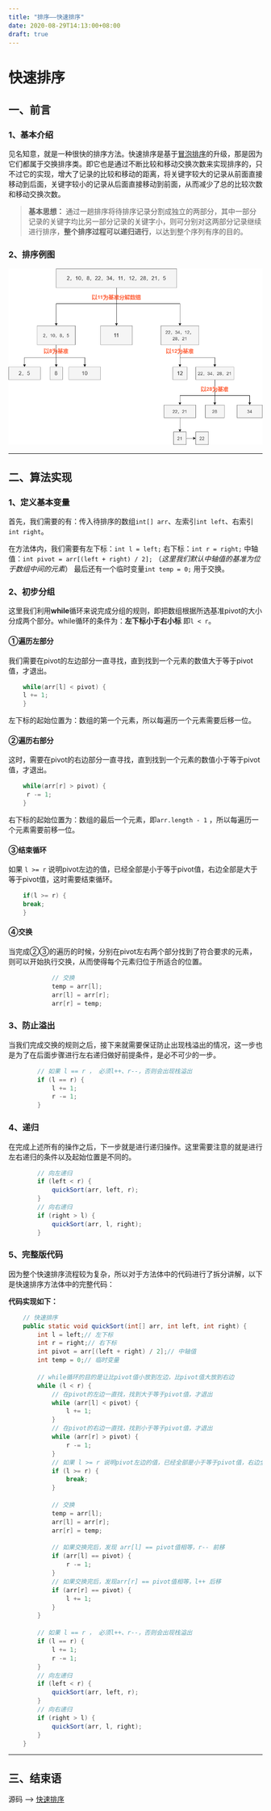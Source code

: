 ```yaml
---
title: "排序——快速排序"
date: 2020-08-29T14:13:00+08:00
draft: true
---
```


# 快速排序

## 一、前言

### 1、基本介绍

见名知意，就是一种很快的排序方法。快速排序是基于[冒泡排序](https://quakewang.github.io/tech/bubblesort/)的升级，那是因为它们都属于交换排序类。即它也是通过不断比较和移动交换次数来实现排序的，只不过它的实现，增大了记录的比较和移动的距离，将关键字较大的记录从前面直接移动到后面，关键字较小的记录从后面直接移动到前面，从而减少了总的比较次数和移动交换次数。

>    **基本思想：** 通过一趟排序将待排序记录分割成独立的两部分，其中一部分记录的关键字均比另一部分记录的关键字小，则可分别对这两部分记录继续进行排序，**整个排序过程可以递归进行**，以达到整个序列有序的目的。

### 2、排序例图

![快速排序](https://github.com/QuakeWang/quakewang.github.io/blob/master/content/imag/QuickSort.png?raw=true)

---

## 二、算法实现

### 1、定义基本变量

首先，我们需要的有：传入待排序的数组`int[] arr`、左索引`int left`、右索引`int right`。

在方法体内，我们需要有左下标：`int l = left;` 右下标：`int r = right;` 中轴值：`int pivot = arr[(left + right) / 2];` （*这里我们默认中轴值的基准为位于数组中间的元素*） 最后还有一个临时变量`int temp = 0;` 用于交换。

### 2、初步分组

这里我们利用**while**循环来说完成分组的规则，即把数组根据所选基准pivot的大小分成两个部分。while循环的条件为：**左下标小于右小标** 即`l < r`。

#### ①遍历左部分

我们需要在pivot的左边部分一直寻找，直到找到一个元素的数值大于等于pivot值，才退出。

```java
	while(arr[l] < pivot) {
  	l += 1;
	}
```

左下标的起始位置为：数组的第一个元素，所以每遍历一个元素需要后移一位。

#### ②遍历右部分

这时，需要在pivot的右边部分一直寻找，直到找到一个元素的数值小于等于pivot值，才退出。

```java
	while(arr[r] > pivot) {
 	 r -= 1;
	}
```

右下标的起始位置为：数组的最后一个元素，即`arr.length - 1` ，所以每遍历一个元素需要前移一位。

#### ③结束循环

如果 `l >= r` 说明pivot左边的值，已经全部是小于等于pivot值，右边全部是大于等于pivot值，这时需要结束循环。

```java
	if(l >= r) {
  	break;
	}
```

#### ④交换

当完成②③的遍历的时候，分别在pivot左右两个部分找到了符合要求的元素，则可以开始执行交换，从而使得每个元素归位于所适合的位置。

```java
            // 交换
            temp = arr[l];
            arr[l] = arr[r];
            arr[r] = temp;
```

### 3、防止溢出

当我们完成交换的规则之后，接下来就需要保证防止出现栈溢出的情况，这一步也是为了在后面步骤进行左右递归做好前提条件，是必不可少的一步。

```java
        // 如果 l == r ， 必须l++、r--，否则会出现栈溢出
        if (l == r) {
            l += 1;
            r -= 1;
        }
```

### 4、递归

在完成上述所有的操作之后，下一步就是进行递归操作。这里需要注意的就是进行左右递归的条件以及起始位置是不同的。

```java
        // 向左递归
        if (left < r) {
            quickSort(arr, left, r);
        }
        // 向右递归
        if (right > l) {
            quickSort(arr, l, right);
        }
```

### 5、完整版代码

因为整个快速排序流程较为复杂，所以对于方法体中的代码进行了拆分讲解，以下是快速排序方法体中的完整代码：

**代码实现如下：**

```java
    // 快速排序
    public static void quickSort(int[] arr, int left, int right) {
        int l = left;// 左下标
        int r = right;// 右下标
        int pivot = arr[(left + right) / 2];// 中轴值
        int temp = 0;// 临时变量

        // while循环的目的是让比pivot值小放到左边，比pivot值大放到右边
        while (l < r) {
            // 在pivot的左边一直找，找到大于等于pivot值，才退出
            while (arr[l] < pivot) {
                l += 1;
            }
            // 在pivot的右边一直找，找到小于等于pivot值，才退出
            while (arr[r] > pivot) {
                r -= 1;
            }
            // 如果 l >= r 说明pivot左边的值，已经全部是小于等于pivot值，右边全部是大于等于pivot值
            if (l >= r) {
                break;
            }

            // 交换
            temp = arr[l];
            arr[l] = arr[r];
            arr[r] = temp;

            // 如果交换完后，发现 arr[l] == pivot值相等，r-- 前移
            if (arr[l] == pivot) {
                r -= 1;
            }
            // 如果交换完后，发现arr[r] == pivot值相等，l++ 后移
            if (arr[r] == pivot) {
                l += 1;
            }
        }

        // 如果 l == r ， 必须l++、r--，否则会出现栈溢出
        if (l == r) {
            l += 1;
            r -= 1;
        }
        // 向左递归
        if (left < r) {
            quickSort(arr, left, r);
        }
        // 向右递归
        if (right > l) {
            quickSort(arr, l, right);
        }
    }
```

---

## 三、结束语

源码 ——> [快速排序](https://github.com/QuakeWang/DataStructure/blob/master/src/com/quake/sort/QuickSort.java)